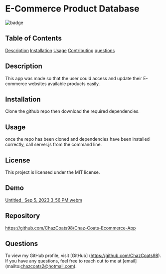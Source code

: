 # E-Commerce Product Database

  ![badge](https://img.shields.io/badge/license-MIT-blue.svg)

  ## Table of Contents
  [Description](#description)
  [Installation](#installation)
  [Usage](#usage)
  [Contributing](#contributing)
  [questions](#questions)


  ## Description
  This app was made so that the user could access and update their E-commerce websites available products easily.

  ## Installation
  Clone the github repo then download the required dependencies.

  ## Usage 
  once the repo has been cloned and dependencies have been installed correctly, call server.js from the command line.

  ## License
  This project is licensed under the MIT license.

  ## Demo
  [Untitled_ Sep 5, 2023 3_56 PM.webm](https://github.com/ChazCoats98/Chaz-Coats-Ecommerce-App/assets/134428862/259862b3-c2a8-4b6c-a569-c6dc60dd1021)

  ## Repository
  https://github.com/ChazCoats98/Chaz-Coats-Ecommerce-App

  ## Questions
  To view my GitHub profile, visit [GitHub] (https://github.com/ChazCoats98).
  <br/>
  If you have any questions, feel free to reach out to me at [email] (mailto:chazcoats2@hotmail.com).


